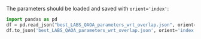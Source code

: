 The parameters should be loaded and saved with `orient='index'`:

```python
import pandas as pd
df = pd.read_json("best_LABS_QAOA_parameters_wrt_overlap.json", orient='index')
df.to_json('best_LABS_QAOA_parameters_wrt_overlap.json', orient='index', indent=4)
```
